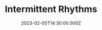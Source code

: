 ---
video:
  type: vimeo
  id: 796124874
speaker:
  permalink: codey-friesen
  name: Codey Friesen
title: Intermittent Rhythms
image: https://i.imgur.com/RlxjfnI.png
date: 2023-02-05T14:30:00.000Z
series: "rhythm"
---